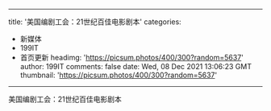 
---
title: '美国编剧工会：21世纪百佳电影剧本'
categories: 
 - 新媒体
 - 199IT
 - 首页更新
headimg: 'https://picsum.photos/400/300?random=5637'
author: 199IT
comments: false
date: Wed, 08 Dec 2021 13:06:23 GMT
thumbnail: 'https://picsum.photos/400/300?random=5637'
---

<div>   
美国编剧工会：21世纪百佳电影剧本  
</div>
            